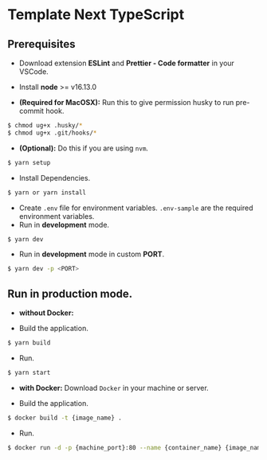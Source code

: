 # Template Next TypeScript

## Prerequisites

- Download extension **ESLint** and **Prettier - Code formatter** in your VSCode.
- Install **node** >= v16.13.0

- **(Required for MacOSX):** Run this to give permission husky to run pre-commit hook.

```bash
$ chmod ug+x .husky/*
$ chmod ug+x .git/hooks/*
```

- **(Optional):** Do this if you are using `nvm`.

```bash
$ yarn setup
```

- Install Dependencies.

```bash
$ yarn or yarn install
```

- Create `.env` file for environment variables. `.env-sample` are the required environment variables.
- Run in **development** mode.

```bash
$ yarn dev
```

- Run in **development** mode in custom **PORT**.

```bash
$ yarn dev -p <PORT>
```

## Run in production mode.

- **without Docker:**

- Build the application.

```bash
$ yarn build
```

- Run.

```bash
$ yarn start
```

- **with Docker:** Download `Docker` in your machine or server.

- Build the application.

```bash
$ docker build -t {image_name} .
```

- Run.

```bash
$ docker run -d -p {machine_port}:80 --name {container_name} {image_name}
```
